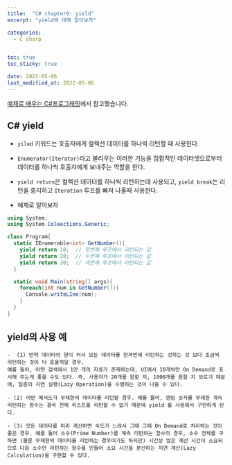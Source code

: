 ```yaml
---
title:  "C# chapter9: yield"
excerpt: "yield에 대해 알아보자"

categories:
  - C sharp


toc: true
toc_sticky: true

date: 2022-05-06
last_modified_at: 2022-05-06
---
```

[예제로 배우는 C#프로그래밍](http://www.csharpstudy.com/CSharp/CSharp-yield.aspx)에서 참고했습니다.

## C# yield
  - `yiled` 키워드는 호출자에게 컬렉션 데이터를 하나씩 리턴할 때 사용한다.
  - `Enumerator(Iterator)`라고 불리우는 이러한 기능을 집합적인 데이터셋으로부터 데이터를 하나씩 호출자에게 보내주는 역할을 한다.

  - `yield return`은 컬렉션 데이터를 하나씩 리턴하는데 사용되고, `yield break`는 리턴을 중지하고 `Iteration` 루프를 빠져 나올때 사용한다.
  - 예제로 알아보자

  ```c#
  using System;
  using System.Coleections.Generic;

  class Program{
    static IEnumerable<int> GetNumber(){
      yield return 10;  // 첫번째 루프에서 리턴되는 값
      yield return 20;  // 두번째 루프에서 리턴되는 값
      yield return 30;  // 세번째 루프에서 리턴되는 값
    }

    static void Main(string[] args){
      foreach(int num in GetNumber()){
        Console.writeLIne(num);
      }
    }
  }
  ```

## yield의 사용 예
    -  (1) 만약 데이타의 양이 커서 모든 데이타를 한꺼번에 리턴하는 것하는 것 보다 조금씩 리턴하는 것이 더 효율적일 경우.
    예를 들어, 어떤 검색에서 1만 개의 자료가 존재하는데, UI에서 10개씩만 On Demand로 표시해 주는게 좋을 수도 있다. 즉, 사용자가 20개를 원할 지, 1000개를 원할 지 모르기 때문에, 일종의 지연 실행(Lazy Operation)을 수행하는 것이 나을 수 있다.

    - (2) 어떤 메서드가 무제한의 데이타를 리턴할 경우. 예를 들어, 랜덤 숫자를 무제한 계속 리턴하는 함수는 결국 전체 리스트를 리턴할 수 없기 때문에 yield 를 사용해서 구현하게 된다.

    - (3) 모든 데이타를 미리 계산하면 속도가 느려서 그때 그때 On Demand로 처리하는 것이 좋은 경우. 예를 들어 소수(Prime Number)를 계속 리턴하는 함수의 경우, 소수 전체를 구하면 (물론 무제한의 데이타를 리턴하는 경우이기도 하지만) 시간상 많은 계산 시간이 소요되므로 다음 소수만 리턴하는 함수를 만들어 소요 시간을 분산하는 지연 계산(Lazy Calculation)을 구현할 수 있다.
